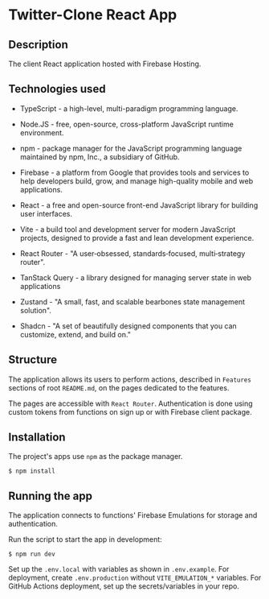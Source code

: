 # Twitter-Clone React App

## Description

The client React application hosted with Firebase Hosting.

## Technologies used

-   TypeScript - a high-level, multi-paradigm programming language.

-   Node.JS - free, open-source, cross-platform JavaScript runtime environment.

-   npm - package manager for the JavaScript programming language maintained by npm, Inc., a subsidiary of GitHub.

-	Firebase - a platform from Google that provides tools and services to help developers build, grow, and manage high-quality mobile and web applications.

-   React - a free and open-source front-end JavaScript library for building user interfaces.

-   Vite - a build tool and development server for modern JavaScript projects, designed to provide a fast and lean development experience.

-	React Router - "A user‑obsessed, standards‑focused, multi‑strategy router".

-	TanStack Query - a library designed for managing server state in web applications

-	Zustand - "A small, fast, and scalable bearbones state management solution".

-	Shadcn - "A set of beautifully designed components that you can customize, extend, and build on."

## Structure

The application allows its users to perform actions, described in `Features` sections of root `README.md`, on the pages dedicated to the features.

The pages are accessible with `React Router`. Authentication is done using custom tokens from functions on sign up or with Firebase client package.

## Installation

The project's apps use `npm` as the package manager.

```shell
$ npm install
```

## Running the app

The application connects to functions' Firebase Emulations for storage and authentication.

Run the script to start the app in development:

```shell
$ npm run dev
```

Set up the `.env.local` with variables as shown in `.env.example`. For deployment, create `.env.production` without `VITE_EMULATION_*` variables. For GitHub Actions deployment, set up the secrets/variables in your repo.
